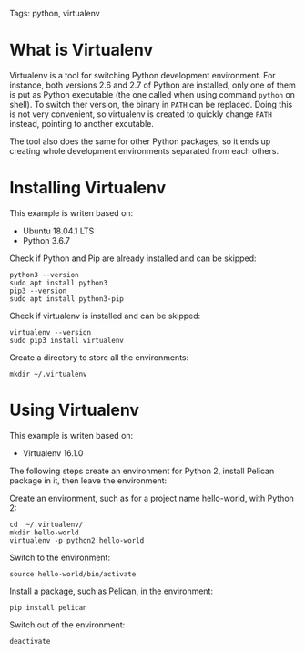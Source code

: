 Tags: python, virtualenv

# What is Virtualenv

Virtualenv is a tool for switching Python development environment. For instance, both versions 2.6 and 2.7 of Python are installed, only one of them is put as Python executable (the one called when using command `python` on shell). To switch ther version, the binary in `PATH` can be replaced. Doing this is not very convenient, so virtualenv is created to quickly change `PATH` instead, pointing to another excutable.

The tool also does the same for other Python packages, so it ends up creating whole development environments separated from each others.

# Installing Virtualenv

This example is writen based on:

- Ubuntu 18.04.1 LTS
- Python 3.6.7

Check if Python and Pip are already installed and can be skipped:

```shell
python3 --version
sudo apt install python3
pip3 --version
sudo apt install python3-pip
```

Check if virtualenv is installed and can be skipped:

```shell
virtualenv --version
sudo pip3 install virtualenv
```

Create a directory to store all the environments:

```shell
mkdir ~/.virtualenv
```

# Using Virtualenv

This example is writen based on:

- Virtualenv 16.1.0

The following steps create an environment for Python 2, install Pelican package in it, then leave the environment:

Create an environment, such as for a project name hello-world, with Python 2:

```shell
cd  ~/.virtualenv/
mkdir hello-world
virtualenv -p python2 hello-world
```

Switch to the environment:

```shell
source hello-world/bin/activate
```

Install a package, such as Pelican, in the environment:

```shell
pip install pelican
```

Switch out of the environment:

```shell
deactivate
```

